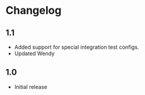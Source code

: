 # Changelog

## 1.1
* Added support for special integration test configs.
* Updated Wendy

## 1.0
* Initial release
